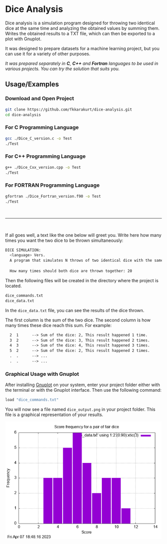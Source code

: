 # Dice Analysis

Dice analysis is a simulation program designed for throwing two identical dice at the same time and analyzing the obtained values by summing them. Writes the obtained results to a TXT file, which can then be exported to a plot with Gnuplot.

It was designed to prepare datasets for a machine learning project, but you can use it for a variety of other purposes.

*It was prepared separately in **C**, **C++** and **Fortran** languages to be used in various projects. You can try the solution that suits you.*
## Usage/Examples

### Download and Open Project

```bash
git clone https://github.com/fkkarakurt/dice-analysis.git
cd dice-analysis
```

### For C Programming Language

```bash
gcc ./Dice_C_version.c -o Test
./Test
```

### For C++ Programming Language

```bash
g++ ./Dice_Cxx_version.cpp -o Test
./Test
```

### For FORTRAN Programming Language

```bash
gfortran ./Dice_Fortran_version.f90 -o Test
./Test
```
&nbsp;

---

&nbsp;

If all goes well, a text like the one below will greet you. Write here how many times you want the two dice to be thrown simultaneously:

```bash
DICE SIMULATION:
  <language> Vers.
  A program that simulates N throws of two identical dice with the same characteristics.

  How many times should both dice are thrown together: 20
```

Then the following files will be created in the directory where the project is located.

```bash
dice_commands.txt
dice_data.txt
```

In the `dice_data.txt` file, you can see the results of the dice thrown.

The first column is the sum of the two dice. The second column is how many times these dice reach this sum. For example:

```txt
  2  1      --> Sum of the dice: 2, This result happened 1 time.
  3  2      --> Sum of the dice: 3, This result happened 2 times.
  4  3      --> Sum of the dice: 4, This result happened 3 times.
  5  2      --> Sum of the dice: 2, This result happened 2 times.
  .  .      --> ...
  .  .      --> ...

```

### Graphical Usage with Gnuplot

After installing [Gnuplot](http://www.gnuplot.info/) on your system, enter your project folder either with the terminal or with the Gnuplot interface. Then use the following command:

```bash
load "dice_commands.txt"
```

You will now see a file named `dice_output.png` in your project folder. This file is a graphical representation of your results.

![dice analysis example usage with Gnuplot](/test_outputs/dice_output.png "Dice analysis output plotting example")

